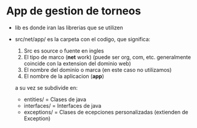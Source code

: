 # App de gestion de torneos

-   lib es donde iran las librerias que se utilizen
-   src/net/app/ es la carpeta con el codigo, que significa:

    1. Src es source o fuente en ingles
    2. El tipo de marco (**net** work) (puede ser org, com, etc. generalmente coincide con la extension del dominio web)
    3. El nombre del dominio o marca (en este caso no utilizamos)
    4. El nombre de la aplicacion (**app**)

    a su vez se subdivide en:

    -   entities/ = Clases de java
    -   interfaces/ = Interfaces de java
    -   exceptions/ = Clases de ecepciones personalizadas (extienden de Exception)
